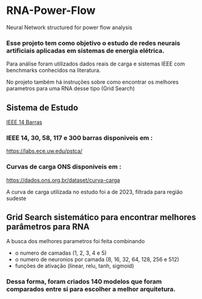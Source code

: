 # RNA-Power-Flow
Neural Network structured for power flow analysis

### Esse projeto tem como objetivo o estudo de redes neurais artificiais aplicadas em sistemas de energia elétrica.
Para análise foram utilizados dados reais de carga e sistemas IEEE com benchmarks conhecidos na literatura. 

No projeto também há instruções sobre como encontrar os melhores parametros para uma RNA desse tipo (Grid Search)

## Sistema de Estudo
[IEEE 14 Barras](https://github.com/user-attachments/files/22007384/Imagem1.tif)

### IEEE 14, 30, 58, 117 e 300 barras disponiveis em : 
https://labs.ece.uw.edu/pstca/

### Curvas de carga ONS disponiveis em :
https://dados.ons.org.br/dataset/curva-carga

A curva de carga utilizada no estudo foi a de 2023, filtrada para região sudeste

## Grid Search sistemático para encontrar melhores parâmetros para RNA
A busca dos melhores parametros foi feita combinando 
- o numero de camadas (1, 2, 3, 4 e 5)
- o numero de neuronios por camada (8, 16, 32, 64, 128, 256 e 512)
- funções de ativação (linear, relu, tanh, sigmoid)

### Dessa forma, foram criados 140 modelos que foram comparados entre si para escolher a melhor arquitetura. 
